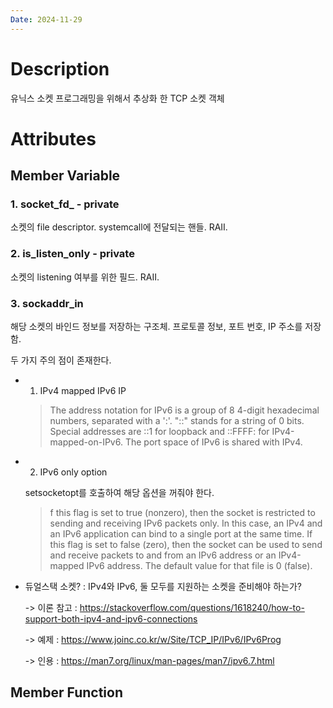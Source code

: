 ```yaml
---
Date: 2024-11-29
---
```


# Description
유닉스 소켓 프로그래밍을 위해서 추상화 한 TCP 소켓 객체

# Attributes
## Member Variable
### 1. socket_fd_ - private
소켓의 file descriptor. systemcall에 전달되는 핸들. RAII.

### 2. is_listen_only - private
소켓의 listening 여부를 위한 필드. RAII.

### 3. sockaddr_in
해당 소켓의 바인드 정보를 저장하는 구조체.
프로토콜 정보, 포트 번호, IP 주소를 저장함.

두 가지 주의 점이 존재한다.

- 1. IPv4 mapped IPv6 IP

	>  The address notation for IPv6 is a group of 8 4-digit hexadecimal
       numbers, separated with a ':'.  "::" stands for a string of 0
       bits.  Special addresses are ::1 for loopback and ::FFFF:<IPv4 address> for IPv4-mapped-on-IPv6.
       The port space of IPv6 is shared with IPv4.

- 2. IPv6 only option

	setsocketopt를 호출하여 해당 옵션을 꺼줘야 한다.
	> f this flag is set to true (nonzero), then the socket is restricted to sending and receiving IPv6 packets only.  In this case, an IPv4 and an IPv6 application can bind to a single port at the same time. If this flag is set to false (zero), then the socket can be used to send and receive packets to and from an IPv6 address or an IPv4-mapped IPv6 address. The default value for that file is 0 (false).

- 듀얼스택 소켓? : IPv4와 IPv6, 둘 모두를 지원하는 소켓을 준비해야 하는가?

	-> 이론 참고 : https://stackoverflow.com/questions/1618240/how-to-support-both-ipv4-and-ipv6-connections

	-> 예제 : https://www.joinc.co.kr/w/Site/TCP_IP/IPv6/IPv6Prog

	-> 인용 : https://man7.org/linux/man-pages/man7/ipv6.7.html

## Member Function


